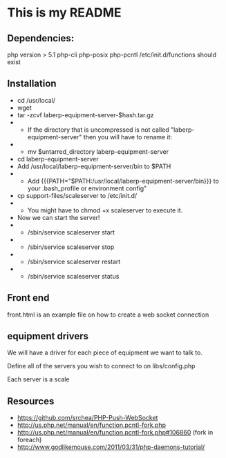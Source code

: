 # This is my README
## Dependencies:
php version > 5.1
php-cli
php-posix
php-pcntl
/etc/init.d/functions should exist

## Installation
* cd /usr/local/
* wget <url to laberp-equipment-server.tar.gz>
* tar -zcvf laberp-equipment-server-$hash.tar.gz
* * If the directory that is uncompressed is not called "laberp-equipment-server" then you will have to rename it:
* * mv $untarred_directory laberp-equipment-server
* cd laberp-equipment-server
* Add /usr/local/laberp-equipment-server/bin to $PATH
* * Add {{{PATH="$PATH:/usr/local/laberp-equipment-server/bin}}} to your .bash_profile or environment config"
* cp support-files/scaleserver to /etc/init.d/
* * You might have to chmod +x scaleserver to execute it. 
* Now we can start the server!
* * /sbin/service scaleserver start
* * /sbin/service scaleserver stop
* * /sbin/service scaleserver restart
* * /sbin/service scaleserver status

## Front end
front.html is an example file on how to create a web socket connection

## equipment drivers
We will have a driver for each piece of equipment we want to talk to. 

Define all of the servers you wish to connect to on libs/config.php

Each server is a scale

## Resources
* https://github.com/srchea/PHP-Push-WebSocket
* http://us.php.net/manual/en/function.pcntl-fork.php
* http://us.php.net/manual/en/function.pcntl-fork.php#106860 (fork in foreach)
* http://www.godlikemouse.com/2011/03/31/php-daemons-tutorial/
